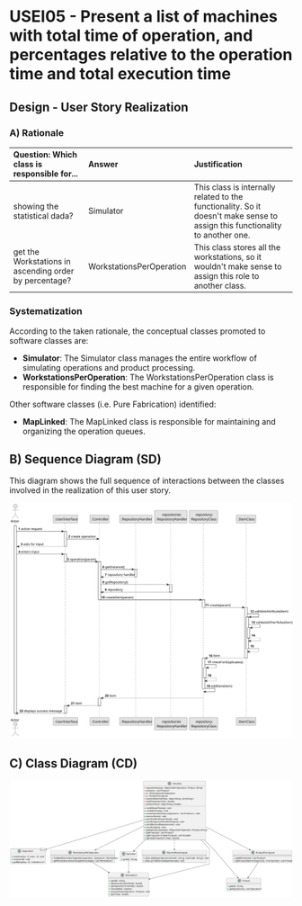 # USEI05 - Present a list of machines with total time of operation, and percentages relative to the operation time and total execution time

## Design - User Story Realization 

### A) Rationale

| Question: Which class is responsible for...            | Answer                   | Justification                                                                                                                |
|:-------------------------------------------------------|:-------------------------|:-----------------------------------------------------------------------------------------------------------------------------|
| 	showing the statistical dada?                         | Simulator                | This class is internally related to the functionality. So it doesn't make sense to assign this functionality to another one. |
| get the Workstations in ascending order by percentage? | WorkstationsPerOperation | This class stores all the workstations, so it wouldn't make sense to assign this role to another class.                      |

### Systematization ##

According to the taken rationale, the conceptual classes promoted to software classes are: 

* **Simulator**: The Simulator class manages the entire workflow of simulating operations and product processing.
* **WorkstationsPerOperation**: The WorkstationsPerOperation class is responsible for finding the best machine for a given operation.

Other software classes (i.e. Pure Fabrication) identified: 

* **MapLinked**: The MapLinked class is responsible for maintaining and organizing the operation queues.

## B) Sequence Diagram (SD)

This diagram shows the full sequence of interactions between the classes involved in the realization of this user story.

![Sequence Diagram](svg/sequence-diagram.svg)

## C) Class Diagram (CD)

![Class Diagram](svg/class-diagram.svg)